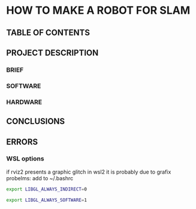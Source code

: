 # HOW TO MAKE A ROBOT FOR SLAM

## TABLE OF CONTENTS

## PROJECT DESCRIPTION
### BRIEF
### SOFTWARE 
### HARDWARE

## CONCLUSIONS
## ERRORS
### WSL options
if rviz2 presents a graphic glitch in wsl2 it is probably due to grafix probelms: add to ~/.bashrc

```bash
export LIBGL_ALWAYS_INDIRECT=0

export LIBGL_ALWAYS_SOFTWARE=1
```
